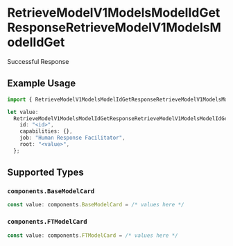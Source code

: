 # RetrieveModelV1ModelsModelIdGetResponseRetrieveModelV1ModelsModelIdGet

Successful Response

## Example Usage

```typescript
import { RetrieveModelV1ModelsModelIdGetResponseRetrieveModelV1ModelsModelIdGet } from "@mistralai/mistralai/models/operations";

let value:
  RetrieveModelV1ModelsModelIdGetResponseRetrieveModelV1ModelsModelIdGet = {
    id: "<id>",
    capabilities: {},
    job: "Human Response Facilitator",
    root: "<value>",
  };
```

## Supported Types

### `components.BaseModelCard`

```typescript
const value: components.BaseModelCard = /* values here */
```

### `components.FTModelCard`

```typescript
const value: components.FTModelCard = /* values here */
```

